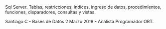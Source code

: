 Sql Server. Tablas, restricciones, indices, ingreso de datos, procedimientos, funciones, disparadores, consultas y vistas.

Santiago C - Bases de Datos 2 Marzo 2018 - Analista Programador ORT.
